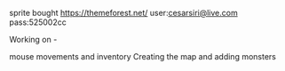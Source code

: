 sprite bought 
https://themeforest.net/
user:cesarsiri@live.com
pass:525002cc

Working on - 

mouse movements and inventory
Creating the map and adding monsters 

